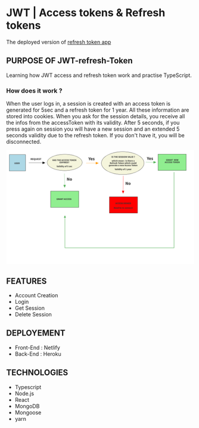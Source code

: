 # JWT | Access tokens & Refresh tokens

The deployed version of [refresh token app](https://thomas-melchers-refreshtoken.netlify.app/)

## PURPOSE OF JWT-refresh-Token

Learning how JWT access and refresh token work and practise TypeScript.

### How does it work ? 

When the user logs in, a session is created with an access token is generated for 5sec and a refresh token for 1 year. All these information are stored into cookies. 
When you ask for the session details, you receive all the infos from the accessToken with its validity. After 5 seconds, if you press again on session you will have a new session and an extended 5 seconds validity due to the refresh token. If you don't have it, you will be disconnected.

![](/wireframe.png)

## FEATURES

- Account Creation
- Login
- Get Session 
- Delete Session


## DEPLOYEMENT

- Front-End : Netlify
- Back-End : Heroku

## TECHNOLOGIES 

- Typescript
- Node.js 
- React
- MongoDB
- Mongoose
- yarn

